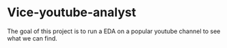 # Vice-youtube-analyst
The goal of this project is to run a EDA on a popular youtube channel to see what we can find.
